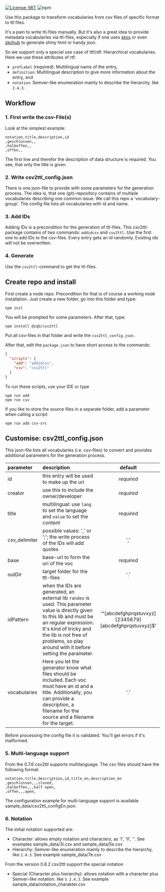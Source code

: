 [![License: MIT](https://img.shields.io/badge/License-MIT-yellow.svg)](https://opensource.org/licenses/MIT)
![npm](https://img.shields.io/npm/v/%40iqb%2Fcsv2ttl)

Use this package to transform vocabularies from csv files of specific format to ttl files.


It's a pain to write ttl-files manually. But it's also a great idea to provide metadata vocabularies via ttl-files, especially if one uses [skos](https://www.w3.org/2004/02/skos/) or even [skohub](https://skohub.io/) to generate shiny html or handy json.

So we support only a special use case of ttf/rdf: Hierarchical vocabularies. Here we use these attributes of rtf:
* `prefLabel` (required): Multilingual name of the entry,
* `definition`: Multilingual description to give more information about the entry, and
* `notation`: Semver-like enumeration mainly to describe the hierarchy, like `2.4.3`.  

## Workflow

### 1. First write the csv-File(s)

Look at the simplest example:
```csv
notation,title,description,id
,geschlossen,,
,halboffen,,
,offen,,
```
The first line and therefor the description of data structure is required. You see, that only the title is given.

### 2. Write csv2ttl_config.json
There is one json-file to provide with some parameters for the generation process. The idea is, that one (git)-repository contains of multiple vocabularies describing one common issue. We call this repo a 'vocabulary-group'. The config file lists all vocabularies with id and name. 

### 3. Add IDs
Adding IDs is a precondition for the generation of ttl-files. This csv2ttl-package contains of two commands: `addidcsv` and `csv2ttl`. Use the first one to add IDs to the csv-files. Every entry gets an id randomly. Existing ids will not be overwritten.

### 4. Generate
Use the `csv2ttl`-command to get the ttl-files.

## Create repo and install
First create a node repo. Precondition for that is of course a working node installation. Just create a new folder, go into this folder and type:
```
npm init
```
You will be prompted for some parameters. After that, type:
```
npm install @iqb/csv2ttl
```
Put all csv-files in that folder and write the `csv2ttl_config.json`.

After that, edit the `package.json` to have short access to the commands: 
```json
{
  "scripts": {
    "add": "addidcsv",
    "csv": "csv2ttl"
  }
}
```

To run these scripts, use your IDE or type
```
npm run add
npm run csv
```
If you like to store the source files in a separate folder, add a parameter when calling a script:
```
npm run add csv-src
```

## Customise: csv2ttl_config.json
This json-file lists all vocabularies (i.e. csv-files) to convert and provides additional parameters for the generation process.

| parameter     | description                                                                                                                                                                                                                                                       |                         default                          |
|:--------------|:------------------------------------------------------------------------------------------------------------------------------------------------------------------------------------------------------------------------------------------------------------------|:--------------------------------------------------------:|
| id            | this entry will be used to make up the uri                                                                                                                                                                                                                        |                        *required*                        |
| creator       | use this to include the owner/developer                                                                                                                                                                                                                           |                        *required*                        |
| title         | multilingual: use `lang` to set the language and `value` to set the content                                                                                                                                                                                       |                        *required*                        |
| csv_delimiter | possible values: ',' or ';'; the write process of the IDs will add quotes                                                                                                                                                                                         |                           ','                            |
| base          | base-url to form the uri of the voc                                                                                                                                                                                                                               |                        *required*                        |
| outDir        | target folder for the ttl-files                                                                                                                                                                                                                                   |                           '.'                            |
| idPattern     | when the IDs are generated, an external lib `randex` is used. This parameter value is directly given to this lib and must be an regular expression. It's kind of tricky and the lib is not free of problems, so play around with it before setting the parameter. | '^\[abcdefghprqstuvxyz]\[2345679]\[abcdefghprqstuvxyz]$' |
| vocabularies  | Here you let the generator know what files should be included. Each voc must have an id and a title. Additionally, you can provide a description, a filename for the source and a filename for the target.                                                        |                           '.'                            |

Before processing the config file it is validated. You'll get errors if it's malformed.

### 5. Multi-language support
From the 0.7.6 csv2ttl supports multilanguage. 
The csv files should have the following format:

```csv
notation,title,description,id,title_en,description_en
,geschlossen,,,closed,
,halboffen,,,half open,
,offen,,,open,
```

The configuration example for multi-language support is available sample_data/csv2ttl_configEn.json. 

### 6. Notation
The initial notation supported are:
* Character: allows empty notation and characters, as 'I', 'II', ''. See examples sample_data/3i.csv and sample_data/5e.csv
* Hierarchy: Semver-like enumeration mainly to describe the hierarchy, like `2.4.3`. See example sample_data/7e.csv 

From the version 0.8.2 csv2ttl support the special notation 
* Special (Character plus hierarchy): allows notation with a character plus Semver-like notation. like `S 2.4.3`. See example sample_data/notation_charakter.csv